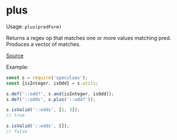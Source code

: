 plus
=====

Usage: ```plus(predForm)```

Returns a regex op that matches one or more values matching
pred. Produces a vector of matches.

[Source](https://github.com/mrijk/speculaas/blob/master/lib/plus.js)

Example:

```js
const s = require('speculaas');
const {isInteger, isOdd} = s.utils;

s.def('::odd?', s.and(isInteger, isOdd));
s.def('::odds', s.plus('::odd?'));

s.isValid('::odds', [1, 3]);
// true

s.isValid('::odds', []);
// false
```
